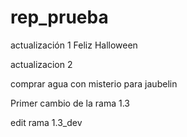 # rep_prueba

actualización 1 Feliz Halloween

actualizacion 2

comprar agua con misterio para jaubelin

Primer cambio de la rama 1.3

edit rama 1.3_dev